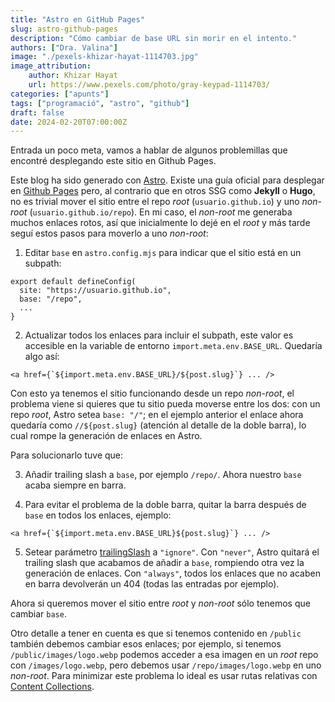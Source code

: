 ```yaml
---
title: "Astro en GitHub Pages"
slug: astro-github-pages
description: "Cómo cambiar de base URL sin morir en el intento."
authors: ["Dra. Valina"]
image: "./pexels-khizar-hayat-1114703.jpg"
image_attribution:
    author: Khizar Hayat
    url: https://www.pexels.com/photo/gray-keypad-1114703/
categories: ["apunts"]
tags: ["programació", "astro", "github"]
draft: false
date: 2024-02-20T07:00:00Z
---
```


Entrada un poco meta, vamos a hablar de algunos problemillas que encontré desplegando este sitio en Github Pages.

Este blog ha sido generado con [Astro](https://astro.build/). Existe una guía oficial para desplegar en [Github Pages](https://docs.astro.build/en/guides/deploy/github/) pero, al contrario que en otros SSG como **Jekyll** o **Hugo**, no es trivial mover el sitio entre el repo *root* (`usuario.github.io`) y uno *non-root* (`usuario.github.io/repo`). En mi caso, el *non-root* me generaba muchos enlaces rotos, así que inicialmente lo dejé en el *root* y más tarde seguí estos pasos para moverlo a uno *non-root*:

1. Editar `base` en `astro.config.mjs` para indicar que el sitio está en un subpath:

```
export default defineConfig(
  site: "https://usuario.github.io",
  base: "/repo",
  ...
}
```

2. Actualizar todos los enlaces para incluir el subpath, este valor es accesible en la variable de entorno `import.meta.env.BASE_URL`. Quedaría algo así:
```
<a href={`${import.meta.env.BASE_URL}/${post.slug}`} ... />
```

Con esto ya tenemos el sitio funcionando desde un repo *non-root*, el problema viene si quieres que tu sitio pueda moverse entre los dos: con un repo *root*, Astro setea `base: "/"`; en el ejemplo anterior el enlace ahora quedaría como `//${post.slug}` (atención al detalle de la doble barra), lo cual rompe la generación de enlaces en Astro.

Para solucionarlo tuve que:

3. Añadir trailing slash a `base`, por ejemplo `/repo/`. Ahora nuestro `base` acaba siempre en barra.

4. Para evitar el problema de la doble barra, quitar la barra después de `base` en todos los enlaces, ejemplo:
```
<a href={`${import.meta.env.BASE_URL}${post.slug}`} ... />
```

5. Setear parámetro [trailingSlash](https://docs.astro.build/en/reference/configuration-reference/#trailingslash) a `"ignore"`. Con `"never"`, Astro quitará el trailing slash que acabamos de añadir a `base`, rompiendo otra vez la generación de enlaces. Con `"always"`, todos los enlaces que no acaben en barra devolverán un 404 (todas las entradas por ejemplo).


Ahora si queremos mover el sitio entre *root* y *non-root* sólo tenemos que cambiar `base`.

Otro detalle a tener en cuenta es que si tenemos contenido en `/public` también debemos cambiar esos enlaces; por ejemplo, si tenemos `/public/images/logo.webp` podemos acceder a esa imagen en un *root* repo con `/images/logo.webp`, pero debemos usar `/repo/images/logo.webp` en uno *non-root*. Para minimizar este problema lo ideal es usar rutas relativas con [Content Collections](https://docs.astro.build/en/guides/images/#images-in-content-collections).
